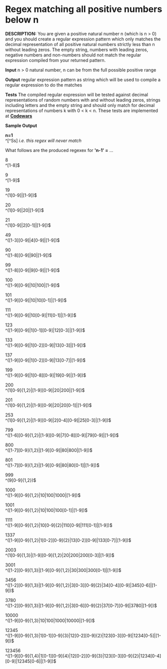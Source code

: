 # Regex matching all positive numbers below n

**DESCRIPTION:**
You are given a positive natural number n (which is n > 0) and you should create a regular expression pattern which only matches the decimal representation of all positive natural numbers strictly less than n without leading zeros. The empty string, numbers with leading zeros, negative numbers and non-numbers should not match the regular expression compiled from your returned pattern.

**Input**
n > 0 natural number, n can be from the full possible positive range

**Output**
regular expression pattern as string which will be used to compile a regular expression to do the matches

**Tests**
The compiled regular expression will be tested against decimal representations of random numbers with and without leading zeros, strings including letters and the empty string and should only match for decimal representations of numbers k with 0 < k < n.
These tests are implemented at [**Codewars**](https://www.codewars.com/kata/615da209cf564e0032b3ecc6)

**Sample Output**

**n=1**\
^[^Ss] 
*i.e. this regex will never match*

What follows are the produced regexex for **'n-1' =** ...

8\
^[1-8]$

9\
^[1-9]$

19\
^(1[0-9]|[1-9])$

20\
^(1[0-9]|20|[1-9])$

21\
^(1[0-9]|2[0-1]|[1-9])$

49\
^([1-3][0-9]|4[0-9]|[1-9])$

90\
^([1-8][0-9]|90|[1-9])$

99\
^([1-8][0-9]|9[0-9]|[1-9])$

100\
^([1-9][0-9]|10|100|[1-9])$

101\
^([1-9][0-9]|10|10[0-1]|[1-9])$

111\
^([1-9][0-9]|10[0-9]|11[0-1]|[1-9])$

123\
^([1-9][0-9]|1[0-1][0-9]|12[0-3]|[1-9])$

133\
^([1-9][0-9]|1[0-2][0-9]|13[0-3]|[1-9])$

137\
^([1-9][0-9]|1[0-2][0-9]|13[0-7]|[1-9])$

199\
^([1-9][0-9]|1[0-8][0-9]|19[0-9]|[1-9])$

200\
^(1[0-9]{1,2}|[1-9][0-9]|20|200|[1-9])$

201\
^(1[0-9]{1,2}|[1-9][0-9]|20|20[0-1]|[1-9])$

253\
^(1[0-9]{1,2}|[1-9][0-9]|2[0-4][0-9]|25[0-3]|[1-9])$

799\
^([1-6][0-9]{1,2}|[1-9][0-9]|7[0-8][0-9]|79[0-9]|[1-9])$

800\
^([1-7][0-9]{1,2}|[1-9][0-9]|80|800|[1-9])$

801\
^([1-7][0-9]{1,2}|[1-9][0-9]|80|80[0-1]|[1-9])$

999\
^(9[0-9]{1,2})$

1000\
^([1-9][0-9]{1,2}|10|100|1000|[1-9])$

1001\
^([1-9][0-9]{1,2}|10|100|100[0-1]|[1-9])$

1111\
^([1-9][0-9]{1,2}|10[0-9]{2}|110[0-9]|111[0-1]|[1-9])$

1337\
^([1-9][0-9]{1,2}|1[0-2][0-9]{2}|13[0-2][0-9]|133[0-7]|[1-9])$

2003\
^(1[0-9]{1,3}|[1-9][0-9]{1,2}|20|200|200[0-3]|[1-9])$

3001\
^([1-2][0-9]{1,3}|[1-9][0-9]{1,2}|30|300|300[0-1]|[1-9])$

3456\
^([1-2][0-9]{1,3}|[1-9][0-9]{1,2}|3[0-3][0-9]{2}|34[0-4][0-9]|345[0-6]|[1-9])$

3780\
^([1-2][0-9]{1,3}|[1-9][0-9]{1,2}|3[0-6][0-9]{2}|37[0-7][0-9]|3780|[1-9])$

10000\
^([1-9][0-9]{1,3}|10|100|1000|10000|[1-9])$

12345\
^([1-9][0-9]{1,3}|1[0-1][0-9]{3}|12[0-2][0-9]{2}|123[0-3][0-9]|1234[0-5]|[1-9])$

123456\
^([1-9][0-9]{1,4}|1[0-1][0-9]{4}|12[0-2][0-9]{3}|123[0-3][0-9]{2}|1234[0-4][0-9]|12345[0-6]|[1-9])$
